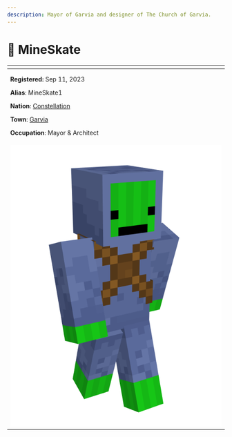 ```yaml
---
description: Mayor of Garvia and designer of The Church of Garvia.
---
```


# 👤 MineSkate

<table data-view="cards" data-full-width="true"><thead><tr><th></th></tr></thead><tbody><tr><td><p><strong>Registered:</strong> Sep 11, 2023</p><p><strong>Alias</strong>: MineSkate1</p><p><strong>Nation</strong>: <a href="../nations/present-nations/constellation.md">Constellation</a></p><p><strong>Town</strong>: <a href="../towns/finland-region/province-of-garvia/garvia/">Garvia</a></p><p><strong>Occupation</strong>: Mayor &#x26; Architect</p></td></tr><tr><td><img src="../../../.gitbook/assets/MineSkate1-skin.png" alt="MineSkate skin"></td></tr></tbody></table>
